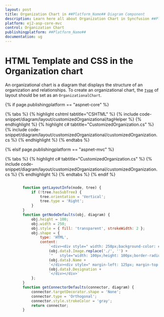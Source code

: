 ```yaml
---
layout: post
title: Organization Chart in ##Platform_Name## Diagram Component
description: Learn here all about Organization Chart in Syncfusion ##Platform_Name## Diagram component of Syncfusion Essential JS 2 and more.
platform: ej2-asp-core-mvc
control: Organization Chart
publishingplatform: ##Platform_Name##
documentation: ug
---
```


# HTML Template and CSS in the Organization chart

An organizational chart is a diagram that displays the structure of an organization and relationships. To create an organizational chart, the [`type`](https://help.syncfusion.com/cr/aspnetcore-js2/Syncfusion.EJ2.Diagrams.DiagramLayout.html#Syncfusion_EJ2_Diagrams_DiagramLayout_Type) of layout should be set as an `OrganizationalChart`.

{% if page.publishingplatform == "aspnet-core" %}

{% tabs %}
{% highlight cshtml tabtitle="CSHTML" %}
{% include code-snippet/diagram/layout/customizedOrganizational/tagHelper %}
{% endhighlight %}
{% highlight c# tabtitle="CustomizedOrganization.cs" %}
{% include code-snippet/diagram/layout/customizedOrganizational/customizedOrganization.cs %}
{% endhighlight %}
{% endtabs %}

{% elsif page.publishingplatform == "aspnet-mvc" %}

{% tabs %}
{% highlight c# tabtitle="CustomizedOrganization.cs" %}
{% include code-snippet/diagram/layout/customizedOrganizational/customizedOrganization.cs %}
{% endhighlight %}
{% endtabs %}
{% endif %}



```javascript

        function getLayoutInfo(node, tree) {
            if (!tree.hasSubTree) {
                tree.orientation = 'Vertical';
                tree.type = 'Right';
            }
        }
        function getNodeDefaults(obj, diagram) {
            obj.height = 100;
            obj.width = 250;
            obj.style = { fill: 'transparent', strokeWidth: 2 };
            obj.shape = {
                type: 'HTML',
                content:
                    `<div><div style=" width: 250px;background-color: #6BA5D7;height:100px; border: 2px solid darkblue; "><img src="https://ej2.syncfusion.com/angular/demos/` +
                    (obj.data).Image.replace('./', '') +
                    `"   style="width: 100px;height: 100px;border-radius: 50%;background-color: whitesmoke "/></div><div style=" margin-left: 125px; margin-top: -74px; font-size: 15px;">` +
                    (obj.data).Name +
                    `</div><div style=" margin-left: 125px; margin-top: 20px; font-size: 15px;">` +
                    (obj.data).Designation +
                    `</div></div>`
            };
        }
        function getConnectorDefaults(connector, diagram) {
            connector.targetDecorator.shape = 'None';
            connector.type = 'Orthogonal';
            connector.style.strokeColor = 'gray';
            return connector;
        }
```